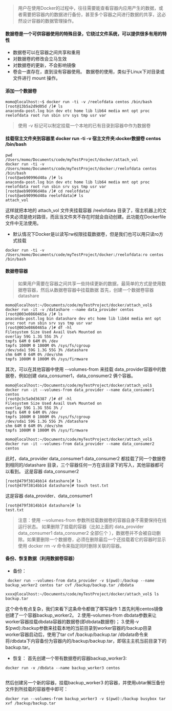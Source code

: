 > 用户在使用Docker的过程中，往往需要能查看容器内应用产生的数据，或者需要把容器内的数据进行备份，甚至多个容器之间进行数据的共享，这必然设计容器的数据管理操作。
####  数据卷是一个可供容器使用的特殊目录，它绕过文件系统，可以提供很多有用的特性
- 数据卷可以在容器之间共享和重用
- 对数据卷的修改会立马生效
- 对数据卷的更新，不会影响镜像
- 卷会一直存在，直到没有容器使用。
数据卷的使用，类似于Linux下对目录或文件进行 mount 操作。

#### 添加一个数据卷
```
momo@localhost:~$ docker run -ti -v /reelofdata centos /bin/bash
[root@13b5a2d9d05d /]# ls
anaconda-post.log bin dev etc home lib lib64 media mnt opt proc reelofdata root run sbin srv sys tmp usr var
```
> 使用 -v 标记可以制定挂载一个本地的已有目录到容器中作为数据卷
#### 挂载宿主文件夹到容器里 docker run -ti -v 宿主文件夹:docker数据卷 centos /bin/bash
```
pwd
/Users/momo/Documents/code/myTestProject/docker/attach_vol
docker run -ti -v /Users/momo/Documents/code/myTestProject/docker:/reelofdata centos /bin/bash
[root@aeb90996d40a /]# ls
anaconda-post.log bin dev etc home lib lib64 media mnt opt proc reelofdata root run sbin srv sys tmp usr var
[root@aeb90996d40a /]# cd reelofdata/
[root@aeb90996d40a reelofdata]# ls
attach_vol
```
这样就把本地的 attach_vol 文件夹挂载容器 /reelofdata 目录了，宿主机器上的文件夹必须是绝对路径，而且当文件夹不存在时就会自动创建。此功能在Dockerfile文件中无法使用。
- 默认情况下Docker是以读写rw权限挂载数据卷，但是我们也可以用只读ro方式挂载
```
docker run -ti -v /Users/momo/Documents/code/myTestProject/docker:/reelofdata:ro centos /bin/bash
```

#### 数据卷容器
> 如果用户需要在容器之间共享一些持续更新的数据，最简单的方式是使用数据卷容器，然后从数据卷容器中挂载数据
首先，创建一个数据卷容器 datashare
```
momo@localhost:~/Documents/code/myTestProject/docker/attach_vol$ docker run -it -v /datashare --name data_provider centos
[root@003e0860465a /]# ls
anaconda-post.log bin datashare dev etc home lib lib64 media mnt opt proc root run sbin srv sys tmp usr var
[root@003e0860465a /]# df -hl
Filesystem Size Used Avail Use% Mounted on
overlay 59G 1.3G 55G 3% /
tmpfs 64M 0 64M 0% /dev
tmpfs 1000M 0 1000M 0% /sys/fs/cgroup
/dev/sda1 59G 1.3G 55G 3% /datashare
shm 64M 0 64M 0% /dev/shm
tmpfs 1000M 0 1000M 0% /sys/firmware
```
其次，可以在其他容器中使用 --volumes-from 来挂载 data_provider容器中的数据卷，例如创建 data_consumer1，data_consumer2 俩个容器。
```
momo@localhost:~/Documents/code/myTestProject/docker/attach_vol$ docker run -it --volumes-from data_provider --name data_consumer1 centos
[root@c3c5a9d36387 /]# df -hl
Filesystem Size Used Avail Use% Mounted on
overlay 59G 1.3G 55G 3% /
tmpfs 64M 0 64M 0% /dev
tmpfs 1000M 0 1000M 0% /sys/fs/cgroup
/dev/sda1 59G 1.3G 55G 3% /datashare
shm 64M 0 64M 0% /dev/shm
tmpfs 1000M 0 1000M 0% /sys/firmware
```
```
momo@localhost:~/Documents/code/myTestProject/docker/attach_vol$ docker run -it --volumes-from data_provider --name data_consumer2 centos
```
此时，data_provider data_consumer1 data_consumer2 都挂载了同一个数据卷到相同的/datashare 目录，三个容器任何一方在该目录下的写入，其他容器都可以看到。
这是容器 data_consumer2
```
[root@479f3814bb14 datashare]# ls
[root@479f3814bb14 datashare]# touch test.txt
```
这是容器 data_provider、data_consumer1 
```
[root@479f3814bb14 datashare]# ls
test.txt
```

> 注意：使用 --volumes-from 参数所挂载数据卷的容器自身不需要保持在线运行状态。
> 如果删除了挂载的容器（比如上面的 data_provider data_consumer1 data_consumer2 全部仨个 ），数据卷并不会被自动删除。如果要删除一个数据卷，必须在删除最后一个还挂载着它的容器时显示使用 docker rm -v 命令来指定同时删除关联的容器。


#### 备份、恢复数据（利用数据卷容器）
- 备份：
```
 docker run --volumes-from data_provider -v $(pwd):/backup --name backup_worker2 centos tar cvf /backup/backup.tar /dbdata

xxxx@localhost:~/Documents/code/myTestProject/docker/attach_vol$ ls
backup.tar
```
这个命令有点复杂，我们来看下这条命令都做了哪写操作 
1.首先利用centos镜像创建了一个容器backup_worker2。 
2.使用–volumes-from dbdata参数来让worker容器挂载dbdata容器的数据卷(即dbdata数据卷)； 
3.使用-v $(pwd):/backup参数来挂载本地的当前目录到worker容器的/backup目录
worker容器启动后，使用了tar cvf /backup/backup.tar /dbdata命令来将/dbdata下内容备份为容器内的/backup/backup.tar，即宿主主机当前目录下的backup.tar。

- 恢复：
首先创建一个带有数据卷的容器backup_worker3:
```
docker run -v /dbdata --name backup_worker3 centos


```
然后创建另一个新的容器，挂载backup_worker3 的容器，并使用ubtar解压备份文件到所挂载的容器卷中即可：
```
docker run --volumes-from backup_worker3 -v $(pwd):/backup busybox tar xvf /backup/backup.tar



```
